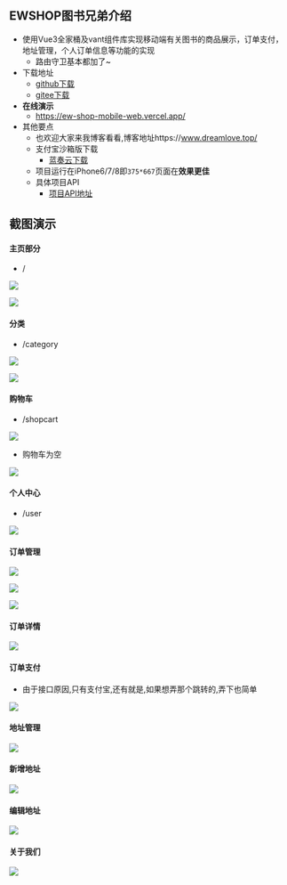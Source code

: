 ## EWSHOP图书兄弟介绍

* 使用Vue3全家桶及vant组件库实现移动端有关图书的商品展示，订单支付，地址管理，个人订单信息等功能的实现
  * 路由守卫基本都加了~
* 下载地址
  * [github下载](https://github.com/superBiuBiuMan/ewShop_mobileWeb)
  * [gitee下载](https://gitee.com/superBiuBiu/ewShop_mobileWeb)
* **在线演示**
  * https://ew-shop-mobile-web.vercel.app/
* 其他要点
  * 也欢迎大家来我博客看看,博客地址https://www.dreamlove.top/
  * 支付宝沙箱版下载
    * [蓝奏云下载](https://wwi.lanzoup.com/iD6mk07cuoxc)
  * 项目运行在iPhone6/7/8即`375*667`页面在**效果更佳**
  * 具体项目API
    * [项目API地址](https://www.showdoc.com.cn/1207745568269674?page_id=6090123481636428)

## 截图演示

#### 主页部分

* /

![](README.assets/202207041920554.png)

![](README.assets/202207041929429.png)

#### 分类

* /category

![](README.assets/202207041921652.png)

![](README.assets/202207041935151.png)

#### 购物车

* /shopcart

![](README.assets/202207041923479.png)

* 购物车为空

![](README.assets/202207041929372.png)

#### 个人中心

* /user

![](README.assets/202207041925236.png)

#### 订单管理

![](README.assets/202207041925652.png)

![](README.assets/202207041930792.png)

![](README.assets/202207041930145.png)

#### 订单详情

![](README.assets/202207041928141.png)

#### 订单支付

* 由于接口原因,只有支付宝,还有就是,如果想弄那个跳转的,弄下也简单

![](README.assets/202207041927509.png)

#### 地址管理

![](README.assets/202207041928662.png)

#### 新增地址

![](README.assets/202207041928878.png)

#### 编辑地址

![](README.assets/202207041929841.png)

#### 关于我们

![](README.assets/202207041930774.png)